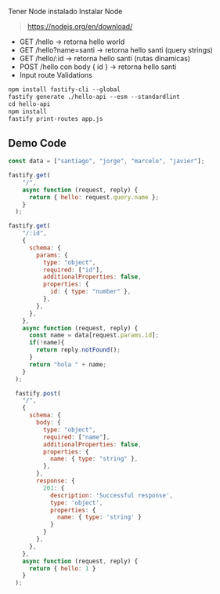 
Tener Node instalado Instalar Node 
> https://nodejs.org/en/download/

- GET /hello -> retorna hello world
- GET /hello?name=santi -> retorna hello santi (query strings)
- GET /hello/:id -> retorna hello santi (rutas dinamicas)
- POST /hello con body { id } -> retorna hello santi
- Input route Validations

```markdown
npm install fastify-cli --global
fastify generate ./hello-api --esm --standardlint
cd hello-api
npm install
fastify print-routes app.js
```

## Demo Code

```js
const data = ["santiago", "jorge", "marcelo", "javier"];

fastify.get(
    "/",
    async function (request, reply) {
      return { hello: request.query.name };
    }
  );

fastify.get(
    "/:id",
    {
      schema: {
        params: {
          type: "object",
          required: ["id"],
          additionalProperties: false,
          properties: {
            id: { type: "number" },
          },
        },
      },
    },
    async function (request, reply) {
      const name = data[request.params.id];
      if(!name){
        return reply.notFound();
      }
      return "hola " + name;
    }
  );

  fastify.post(
    "/",
    {
      schema: {
        body: {
          type: "object",
          required: ["name"],
          additionalProperties: false,
          properties: {
            name: { type: "string" },
          },
        },
        response: {
          201: {
            description: 'Successful response',
            type: 'object',
            properties: {
              name: { type: 'string' }
            }
          }
        },
      },
    },
    async function (request, reply) {
      return { hello: 1 }
    }
  );
```